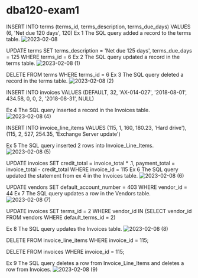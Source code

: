 # dba120-exam1
INSERT INTO terms (terms_id, terms_description, terms_due_days) VALUES (6, 'Net due 120 days', 120)
Ex 1 The SQL query added a record to the terms table.
![2023-02-08](https://user-images.githubusercontent.com/122293091/217681256-63805e6a-6685-4f91-ae8c-48cb50b061e7.png)

UPDATE terms
SET terms_description = 'Net due 125 days',
    terms_due_days = 125
WHERE terms_id = 6
Ex 2 The SQL query updated a record in the terms table.
![2023-02-08 (1)](https://user-images.githubusercontent.com/122293091/217686073-fa5e0719-136a-4734-a162-e18d1cebce52.png)

DELETE FROM terms
WHERE terms_id = 6
Ex 3 The SQL query deleted a record in the terms table.
![2023-02-08 (2)](https://user-images.githubusercontent.com/122293091/217687039-096dfbd5-2565-44aa-b068-25228fe6a117.png)

INSERT INTO invoices
VALUES (DEFAULT, 32, 'AX-014-027', '2018-08-01', 434.58, 0, 0,
        2, '2018-08-31', NULL)

Ex 4 The SQL query inserted a record in the Invoices table.
![2023-02-08 (4)](https://user-images.githubusercontent.com/122293091/217689248-bcb36f79-70b6-4a76-b2a8-b4c3f9ba2664.png)

INSERT INTO invoice_line_items VALUES
    (115, 1, 160, 180.23, 'Hard drive'),
    (115, 2, 527, 254.35, 'Exchange Server update')

Ex 5 The SQL query inserted 2 rows into Invoice_Line_Items.
![2023-02-08 (5)](https://user-images.githubusercontent.com/122293091/217691003-89fdc9bf-1553-45a1-accd-5fb203c1d1b1.png)

UPDATE invoices
SET credit_total = invoice_total * .1,
    payment_total = invoice_total - credit_total
WHERE invoice_id = 115
Ex 6 The SQL query updated the statement from ex 4 in the Invoices table.
![2023-02-08 (6)](https://user-images.githubusercontent.com/122293091/217692105-e2eb8a43-350f-4c46-8e2b-8f06a6abc3d6.png)

UPDATE vendors
SET default_account_number = 403
WHERE vendor_id = 44
Ex 7 The SQL query updates a row in the Vendors table.
![2023-02-08 (7)](https://user-images.githubusercontent.com/122293091/217692795-9b7e6ec7-b854-4a84-bc9b-65f9e5dcaec1.png)

UPDATE invoices
SET terms_id = 2
WHERE vendor_id IN
    (SELECT vendor_id
     FROM vendors
     WHERE default_terms_id = 2)

Ex 8 The SQL query updates the Invoices table.
![2023-02-08 (8)](https://user-images.githubusercontent.com/122293091/217694200-1caf44ee-a5db-4c26-b545-034c88b60207.png)

DELETE FROM invoice_line_items
WHERE invoice_id = 115;

DELETE FROM invoices
WHERE invoice_id = 115;

Ex 9 The SQL query deletes a row from Invoice_Line_Items and deletes a row from Invoices.
![2023-02-08 (9)](https://user-images.githubusercontent.com/122293091/217696324-5dbbe7d7-f311-4c2f-9cd2-882c9885b3c6.png)
